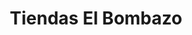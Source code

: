 ---
title: "Tiendas El Bombazo"
url: /san-pedro-sula/tiendas-el-bombazo-1-avenida-sur/
shop: Allgemein
---
